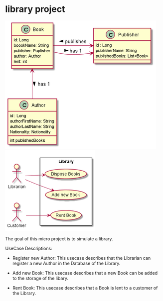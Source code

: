 # library project

![ClassDiagram](asciidocs/images/cld.png)
![UseCaseDiagram](asciidocs/images/ucd.png)

The goal of this micro project is to simulate a library.

UseCase Descriptions:
* Register new Author: This usecase describes that the 
Librarian can register a new Author in the Database
 of the Library.

* Add new Book: This usecase describes that a new Book 
can be added to the storage of the libary.

* Rent Book: This usecase describes that a Book is lent to
a customer of the Library.